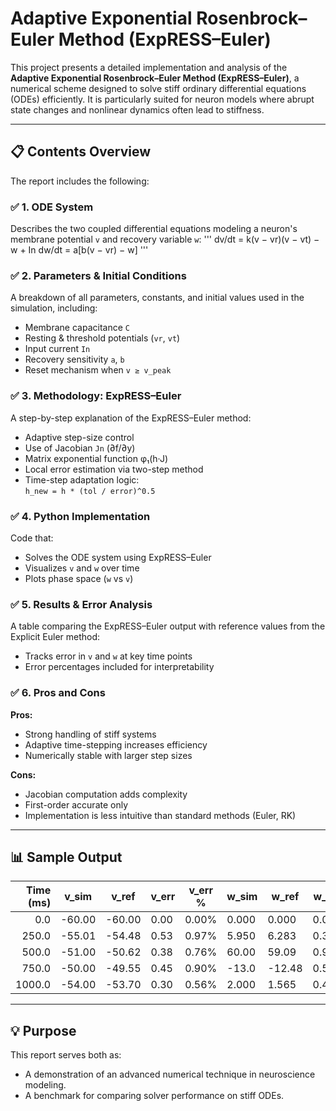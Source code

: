 # Adaptive Exponential Rosenbrock–Euler Method (ExpRESS–Euler)

This project presents a detailed implementation and analysis of the **Adaptive Exponential Rosenbrock–Euler Method (ExpRESS–Euler)**, a numerical scheme designed to solve stiff ordinary differential equations (ODEs) efficiently. It is particularly suited for neuron models where abrupt state changes and nonlinear dynamics often lead to stiffness.

---

## 📋 Contents Overview

The report includes the following:

### ✅ 1. ODE System
Describes the two coupled differential equations modeling a neuron's membrane potential `v` and recovery variable `w`:
'''
dv/dt = k(v − vr)(v − vt) − w + In
dw/dt = a[b(v − vr) − w]
'''

### ✅ 2. Parameters & Initial Conditions
A breakdown of all parameters, constants, and initial values used in the simulation, including:
- Membrane capacitance `C`
- Resting & threshold potentials (`vr`, `vt`)
- Input current `In`
- Recovery sensitivity `a`, `b`
- Reset mechanism when `v ≥ v_peak`

### ✅ 3. Methodology: ExpRESS–Euler
A step-by-step explanation of the ExpRESS–Euler method:
- Adaptive step-size control
- Use of Jacobian `Jn` (∂f/∂y)
- Matrix exponential function φ₁(h·J)
- Local error estimation via two-step method
- Time-step adaptation logic:  
  `h_new = h * (tol / error)^0.5`

### ✅ 4. Python Implementation
Code that:
- Solves the ODE system using ExpRESS–Euler
- Visualizes `v` and `w` over time
- Plots phase space (`w` vs `v`)

### ✅ 5. Results & Error Analysis
A table comparing the ExpRESS–Euler output with reference values from the Explicit Euler method:
- Tracks error in `v` and `w` at key time points
- Error percentages included for interpretability

### ✅ 6. Pros and Cons
**Pros:**
- Strong handling of stiff systems
- Adaptive time-stepping increases efficiency
- Numerically stable with larger step sizes

**Cons:**
- Jacobian computation adds complexity
- First-order accurate only
- Implementation is less intuitive than standard methods (Euler, RK)

---

## 📊 Sample Output

| Time (ms) | v_sim  | v_ref  | v_err | v_err % | w_sim | w_ref  | w_err | w_err % |
|----------:|--------|--------|-------|---------|-------|--------|-------|---------|
| 0.0       | -60.00 | -60.00 | 0.00  | 0.00%   | 0.000 | 0.000  | 0.000 | —       |
| 250.0     | -55.01 | -54.48 | 0.53  | 0.97%   | 5.950 | 6.283  | 0.333 | 5.31%   |
| 500.0     | -51.00 | -50.62 | 0.38  | 0.76%   | 60.00 | 59.09  | 0.909 | 1.54%   |
| 750.0     | -50.00 | -49.55 | 0.45  | 0.90%   | -13.0 | -12.48 | 0.524 | 4.20%   |
| 1000.0    | -54.00 | -53.70 | 0.30  | 0.56%   | 2.000 | 1.565  | 0.435 | 27.80%  |

---

## 💡 Purpose

This report serves both as:
- A demonstration of an advanced numerical technique in neuroscience modeling.
- A benchmark for comparing solver performance on stiff ODEs.

